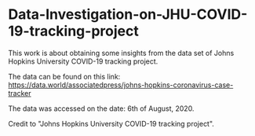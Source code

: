 # Data-Investigation-on-JHU-COVID-19-tracking-project
This work is about obtaining some insights from the data set of Johns Hopkins University COVID-19 tracking project.

The data can be found on this link: https://data.world/associatedpress/johns-hopkins-coronavirus-case-tracker

The data was accessed on the date: 6th of August, 2020.

Credit to "Johns Hopkins University COVID-19 tracking project".
